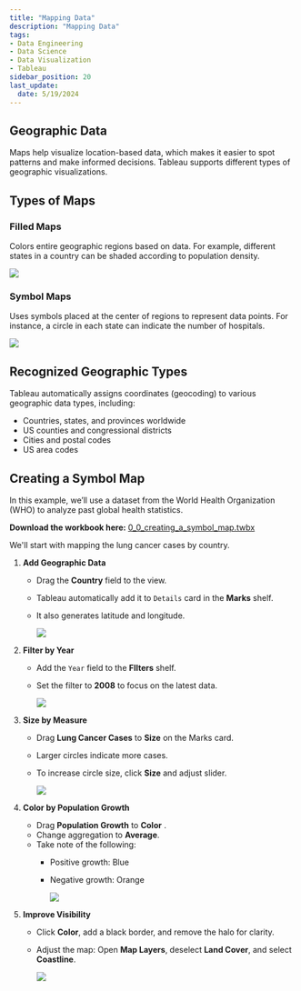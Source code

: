 ```yaml
---
title: "Mapping Data"
description: "Mapping Data"
tags: 
- Data Engineering
- Data Science
- Data Visualization
- Tableau
sidebar_position: 20
last_update:
  date: 5/19/2024
---
```



## Geographic Data  

Maps help visualize location-based data, which makes it easier to spot patterns and make informed decisions. Tableau supports different types of geographic visualizations.  

## Types of Maps  

### Filled Maps
  
Colors entire geographic regions based on data. For example, different states in a country can be shaded according to population density.  

<div class="img-center"> 

![](/img/docs/Screenshot-2025-03-09-175441.png)

</div>

### Symbol Maps
 
Uses symbols placed at the center of regions to represent data points. For instance, a circle in each state can indicate the number of hospitals.  

<div class="img-center"> 

![](/img/docs/Screenshot-2025-03-09-175519.png)

</div>

## Recognized Geographic Types  

Tableau automatically assigns coordinates (geocoding) to various geographic data types, including:  

- Countries, states, and provinces worldwide  
- US counties and congressional districts  
- Cities and postal codes  
- US area codes  

## Creating a Symbol Map 

In this example, we’ll use a dataset from the World Health Organization (WHO) to analyze past global health statistics.  

**Download the workbook here:** [0_0_creating_a_symbol_map.twbx](https://github.com/joseeden/joeden/tree/master/docs/022-Data-Engineering/051-Tableau/000-Sample-Datasets/001-Introduction-to-Tableau/Workbooks)

We'll start with mapping the lung cancer cases by country.

1. **Add Geographic Data**  
  
    - Drag the **Country** field to the view. 
    - Tableau automatically add it to `Details` card in the **Marks** shelf.
    - It also generates latitude and longitude.  

        <div class="img-center"> 

        ![](/gif/docs/snowflake-create-query-sampleee-16.gif)

        </div>

2. **Filter by Year**  
  
    - Add the `Year` field to the **FIlters** shelf.
    - Set the filter to **2008** to focus on the latest data.  

        <div class="img-center"> 

        ![](/gif/docs/snowflake-create-query-sampleee-17.gif)

        </div>

3. **Size by Measure**  
  
    - Drag **Lung Cancer Cases** to **Size** on the Marks card. 
    - Larger circles indicate more cases.  
    - To increase circle size, click **Size** and adjust slider. 

        <div class="img-center"> 

        ![](/gif/docs/snowflake-create-query-sampleee-18.gif)

        </div>

4. **Color by Population Growth**  
  
    - Drag **Population Growth** to **Color** .
    - Change aggregation to **Average**.  
    - Take note of the following: 
      - Positive growth: Blue  
      - Negative growth: Orange  

        <div class="img-center"> 

        ![](/gif/docs/snowflake-create-query-sampleee-19.gif)

        </div>

5. **Improve Visibility**  
  
    - Click **Color**, add a black border, and remove the halo for clarity.  
    - Adjust the map: Open **Map Layers**, deselect **Land Cover**, and select **Coastline**.  

        <div class="img-center"> 

        ![](/gif/docs/snowflake-create-query-sampleee-20.gif)

        </div>


